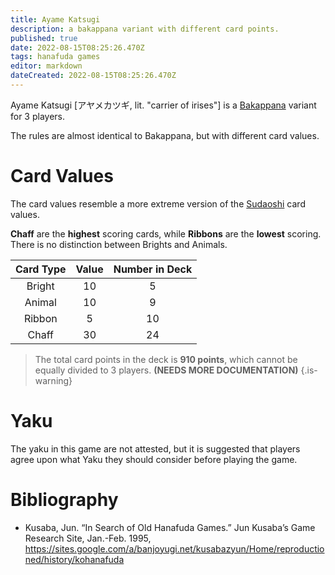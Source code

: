```yaml
---
title: Ayame Katsugi
description: a bakappana variant with different card points.
published: true
date: 2022-08-15T08:25:26.470Z
tags: hanafuda games
editor: markdown
dateCreated: 2022-08-15T08:25:26.470Z
---
```


Ayame Katsugi [アヤメカツギ, lit. "carrier of irises"] is a [Bakappana](/en/hanafuda/games/bakappana) variant for 3 players.

The rules are almost identical to Bakappana, but with different card values.

# Card Values
The card values resemble a more extreme version of the [Sudaoshi](/en/hanafuda/games/sudaoshi) card values.

**Chaff** are the **highest** scoring cards, while **Ribbons** are the **lowest** scoring. There is no distinction between Brights and Animals.

|Card Type|Value|Number in Deck|
|:---:|:---:|:---:|
|Bright|10|5|
|Animal|10|9|
|Ribbon|5|10|
|Chaff|30|24|

> The total card points in the deck is **910 points**, which cannot be equally divided to 3 players. **(NEEDS MORE DOCUMENTATION)**
{.is-warning}

# Yaku
The yaku in this game are not attested, but it is suggested that players agree upon what Yaku they should consider before playing the game.

# Bibliography
- Kusaba, Jun. “In Search of Old Hanafuda Games.” Jun Kusaba’s Game Research Site, Jan.-Feb. 1995, https://sites.google.com/a/banjoyugi.net/kusabazyun/Home/reproductioned/history/kohanafuda